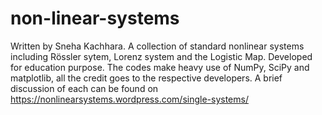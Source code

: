 # non-linear-systems
Written by Sneha Kachhara. 
A collection of standard nonlinear systems including Rössler sytem, Lorenz system and the Logistic Map. Developed for education purpose. The codes make heavy use of NumPy, SciPy and matplotlib, all the credit goes to the respective developers.
A brief discussion of each can be found on https://nonlinearsystems.wordpress.com/single-systems/
